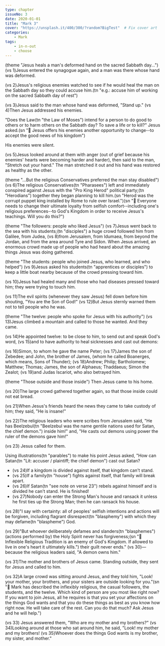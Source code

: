 ```yaml
---
type: chapter
issueNo: 3
date: 2020-01-01
title: "Mark 3"
cover: "https://unsplash.it/400/300/?random?BigTest"  # Fix cover art
categories:
    - Mark
tags:
    - in-n-out
    - choose
---
```


(theme "Jesus heals a man's deformed hand on the sacred Sabbath day...")
(vs 1)Jesus entered the synagogue again, and a man was there whose hand was deformed.

(vs 2)Jesus's religious enemies watched to see if he would heal the man on the Sabbath day so they could accuse him.(tn "e.g.: accuse him of working on the sacred Sabbath day of rest")

(vs 3)Jesus said to the man whose hand was deformed, "Stand up."  (vs 4)Then Jesus addressed his enemies.

"Does the Law(tn "the Law of Moses") intend for a person to do good to others or to harm others on the Sabbath day? To save a life or to kill?" Jesus asked.(sn "🔑 Jesus offers his enemies another opportunity to change--to accept the good news of his kingdom")

His enemies were silent.

(vs 5)Jesus looked around at them with anger (out of grief because his enemies' hearts were becoming harder and harder), then said to the man, "Stretch out your hand." The man stretched it out and his hand was restored as healthy as the other.

(theme "...But the religious Conservatives preferred the man stay disabled")
(vs 6)The religious Conservatives(tn "Pharasees") left and immediately conspired against Jesus with the "Pro King Herod" political party;(tn "Herodians") together they began planning to kill him.(sn "Herod was the corrupt puppet king installed by Rome to rule over Israel.")(sn "🔑 Everyone needs to change their ultimate loyalty from selfish comfort--including one's religious preferences--to God's Kingdom in order to receive Jesus's teachings.  Will you do this?")

(theme "The followers: people who liked Jesus")
(vs 7)Jesus went back to the sea with his students;(tn "disciples") a huge crowd followed him from Galilee, from Judea, (vs 8)from Jerusalem, from Idumaea, from beyond the Jordan, and from the area around Tyre and Sidon.  When Jesus arrived, an enormous crowd made up of people who had heard about the amazing things Jesus was doing gathered.

(theme "The students: people who joined Jesus, who learned, and who helped")
(vs 9)Jesus asked his students(tn "apprentices or disciples") to keep a little boat nearby because of the crowd pressing toward him.

(vs 10)Jesus had healed many and those who had diseases pressed toward him; they were trying to touch him.

(vs 11)The evil spirits (whenever they saw Jesus) fell down before him shouting, "You are the Son of God!"  (vs 12)But Jesus sternly warned them not to tell people who he was.

(theme "The twelve: people who spoke for Jesus with his authority")
(vs 13)Jesus climbed a mountain and called to those he wanted.  And they came.

(vs 14)He appointed twelve: to be close to him, to send out and speak God's word, (vs 15)and to have authority to heal sicknesses and cast out demons:

(vs 16)Simon, to whom he gave the name Peter;  (vs 17)James the son of Zebedee; and John, the brother of James, (whom he called Boanerges, which means, Sons of Thunder);  (vs 18)Andrew; Philip; Bartholomew; Matthew; Thomas; James, the son of Alphaeus; Thaddaeus; Simon the Zealot;  (vs 19)and Judas Iscariot, who also betrayed him.

(theme "Those outside and those inside")
Then Jesus came to his home.

(vs 20)The large crowd gathered together again, so that those inside could not eat bread.

(vs 21)When Jesus's friends heard the news they came to take custody of him; they said, "He is insane!"

(vs 22)The religious leaders who were scribes from Jerusalem said, "He has Beelzebul(tn "Beelzebul was the name gentile nations used for Satan, the chief demon.") inside him!" and, "He casts out demons using power the ruler of the demons gave him!"

(vs 23) Jesus called for them.

Using illustrations(tn "parables") to make his point Jesus asked, "How can Satan(tn "Lit: accuser / plaintiff; the chief demon") cast out Satan?

* (vs 24)If a kingdom is divided against itself, that kingdom can't stand.
* (vs 25)If a family(tn "house") fights against itself, that family will break apart.
* (vs 26)If Satan(tn "see note on verse 23") rebels against himself and is divided he can't stand. He is finished!
* (vs 27)Nobody can enter the Strong Man's house and ransack it unless he first ties up the Strong Man; then he can ransack his house.

(vs 28)"I say with certainty: all of peoples' selfish intentions and actions will be forgiven, including flagrant disrespect(tn "blasphemy") with which they may defame(tn "blaspheme") God.

(vs 29)"But whoever deliberately defames and slanders(tn "blasphemes") (actions performed by) the Holy Spirit never has forgiveness;(sn "🔑 Inflexible Religious Tradition is an enemy of God's Kingdom.  If allowed to live in one's heart it ultimately kills.") their guilt never ends."  (vs 30)—because the religious leaders said, "A demon owns him."

(vs 31)The mother and brothers of Jesus came.  Standing outside, they sent for Jesus and called to him.

(vs 32)A large crowd was sitting around Jesus, and they told him, "Look! your mother, your brothers, and your sisters are outside looking for you."(sn "🔑 Mark has described the inflexibly religious, the casual followers, the students, and the twelve.  Which kind of person are you most like right now?  If you want to join Jesus, all he requires is that you set your affections on the things God wants and that you do these things as best as you know how right now.  He will take care of the rest.  Can you do that much?  Ask Jesus and he will help.")

(vs 33) Jesus answered them, "Who are my mother and my brothers?"  (vs 34)Looking around at those who sat around him, he said, "Look! my mother and my brothers!  (vs 35)Whoever does the things God wants is my brother, my sister, and mother."
